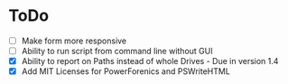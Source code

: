 # ToDo
- [ ] Make form more responsive
 - [ ] Ability to run script from command line without GUI
 - [X] Ability to report on Paths instead of whole Drives - Due in version 1.4
 - [X] Add MIT Licenses for PowerForenics and PSWriteHTML
